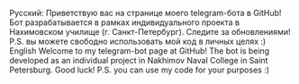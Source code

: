 Русский:
Приветствую вас на странице моего telegram-бота в GitHub! Бот разрабатывается в рамках индивидуального проекта
в Нахимовском училище (г. Санкт-Петербург). Следите за обновлениями! 
P.S. вы можете свободно использовать мой код в личных целях :)
English
Welcome to my telegram-bot page at GitHub! The bot is being developed as an individual project in Nakhimov Naval
College in Saint Petersburg. Good luck!
P.S. you can use my code for your purposes :)
